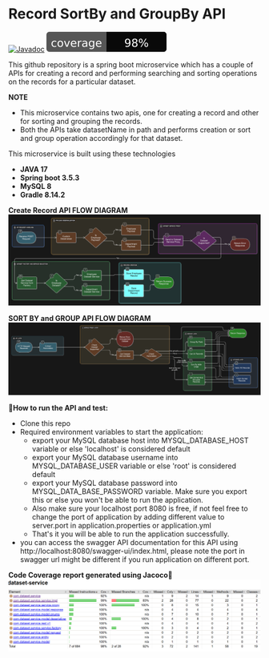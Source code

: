 # Record SortBy and GroupBy API
[![Javadoc](https://img.shields.io/badge/JavaDoc-Online-green)](https://praneetha14.github.io/dataset-service/javadoc/)
![Coverage](https://raw.githubusercontent.com/praneetha14/dataset-service/badges/coverage.svg)

This github repository is a spring boot microservice which has a couple of APIs for creating a record and performing searching and sorting operations on the records for a particular dataset.

**NOTE**
+ This microservice contains two apis, one for creating a record and other for sorting and grouping the records.
+ Both the APIs take datasetName in path and performs creation or sort and group operation accordingly for that dataset.

This microservice is built using these technologies
+ **JAVA 17**
+ **Spring boot 3.5.3**
+ **MySQL 8**
+ **Gradle 8.14.2**

**Create Record API FLOW DIAGRAM**
![Create-record-api-flow](src/main/resources/create-record-api-flow.png)

**SORT BY and GROUP API FLOW DIAGRAM**
![Query-record-api-flow](src/main/resources/flow-digram-query.png)

🚀**How to run the API and test:**
+ Clone this repo
+ Required environment variables to start the application:
    + export your MySQL database host into MYSQL_DATABASE_HOST variable or else 'localhost' is considered default
    + export your MySQL database username into MYSQL_DATABASE_USER variable or else 'root' is considered default
    + export your MySQL database password into MYSQL_DATA_BASE_PASSWORD variable. Make sure you export this or else you
      won't be able to run the application.
    + Also make sure your localhost port 8080 is free, if not feel free to change the port of application by adding different value to server.port in application.properties or application.yml
    + That's it you will be able to run the application successfully.
+ you can access the swagger API documentation for this API using http://localhost:8080/swagger-ui/index.html, please note the port in swagger url might be different if you run application on different port.

**Code Coverage report generated using Jacoco**📄
![code-coverage-report](src/main/resources/code-coverage.png)